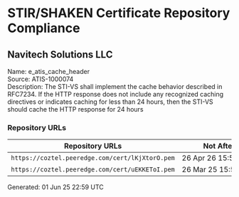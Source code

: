 # STIR/SHAKEN Certificate Repository Compliance

## Navitech Solutions LLC

Name: e_atis_cache_header\
Source: ATIS-1000074\
Description: The STI-VS shall implement the cache behavior described in RFC7234. If the HTTP response does not include any recognized caching directives or indicates caching for less than 24 hours, then the STI-VS should cache the HTTP response for 24 hours
### Repository URLs

| Repository URLs | Not After |  Problems | Link |
|-----------------|-----------|-----------|------|
| `https://coztel.peeredge.com/cert/lKjXtorO.pem` | 26&#160;Apr&#160;26&#160;15:52&#160;UTC | true | [view](../../REPOS/fa7242f3186f9743f15d903565b0c6e850bd2ac5/README.md) |
| `https://coztel.peeredge.com/cert/uEKKEToI.pem` | 26&#160;Mar&#160;25&#160;15:52&#160;UTC | true | [view](../../REPOS/75d456b369b19b1063cb01584fbd17622e0fb3aa/README.md) |


Generated: 01 Jun 25 22:59 UTC